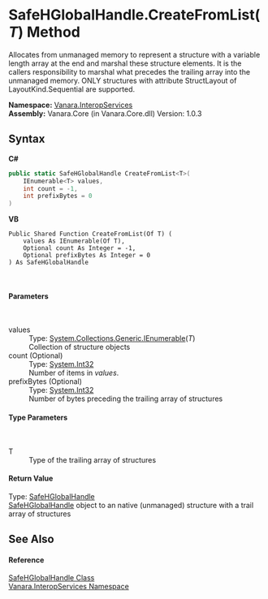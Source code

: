 # SafeHGlobalHandle.CreateFromList(*T*) Method 
 

Allocates from unmanaged memory to represent a structure with a variable length array at the end and marshal these structure elements. It is the callers responsibility to marshal what precedes the trailing array into the unmanaged memory. ONLY structures with attribute StructLayout of LayoutKind.Sequential are supported.

**Namespace:**&nbsp;<a href="46913109-b3e0-3b59-6f7f-071f8aa90bf0">Vanara.InteropServices</a><br />**Assembly:**&nbsp;Vanara.Core (in Vanara.Core.dll) Version: 1.0.3

## Syntax

**C#**<br />
``` C#
public static SafeHGlobalHandle CreateFromList<T>(
	IEnumerable<T> values,
	int count = -1,
	int prefixBytes = 0
)

```

**VB**<br />
``` VB
Public Shared Function CreateFromList(Of T) ( 
	values As IEnumerable(Of T),
	Optional count As Integer = -1,
	Optional prefixBytes As Integer = 0
) As SafeHGlobalHandle
```

<br />

#### Parameters
&nbsp;<dl><dt>values</dt><dd>Type: <a href="http://msdn2.microsoft.com/en-us/library/9eekhta0" target="_blank">System.Collections.Generic.IEnumerable</a>(*T*)<br />Collection of structure objects</dd><dt>count (Optional)</dt><dd>Type: <a href="http://msdn2.microsoft.com/en-us/library/td2s409d" target="_blank">System.Int32</a><br />Number of items in *values*.</dd><dt>prefixBytes (Optional)</dt><dd>Type: <a href="http://msdn2.microsoft.com/en-us/library/td2s409d" target="_blank">System.Int32</a><br />Number of bytes preceding the trailing array of structures</dd></dl>

#### Type Parameters
&nbsp;<dl><dt>T</dt><dd>Type of the trailing array of structures</dd></dl>

#### Return Value
Type: <a href="4c2cd539-fef9-cc3c-3314-5b00f1ef3d9e">SafeHGlobalHandle</a><br /><a href="4c2cd539-fef9-cc3c-3314-5b00f1ef3d9e">SafeHGlobalHandle</a> object to an native (unmanaged) structure with a trail array of structures

## See Also


#### Reference
<a href="4c2cd539-fef9-cc3c-3314-5b00f1ef3d9e">SafeHGlobalHandle Class</a><br /><a href="46913109-b3e0-3b59-6f7f-071f8aa90bf0">Vanara.InteropServices Namespace</a><br />